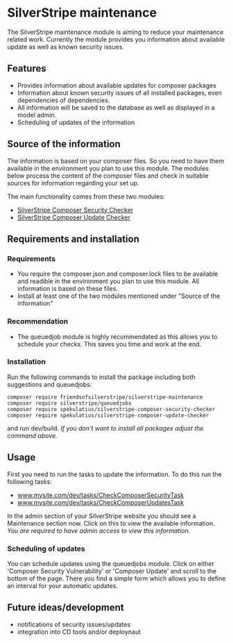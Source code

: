 # SilverStripe maintenance

The SilverStripe maintenance module is aiming to reduce your maintenance related work. Currently the module provides you information about available update as well as known security issues.

## Features

* Provides information about available updates for composer packages
* Information about known security issues of all installed packages, even dependencies of dependencies.
* All information will be saved to the database as well as displayed in a model admin.
* Scheduling of updates of the information

## Source of the information

The information is based on your composer files. So you need to have them available in the environment you plan to use this module. The modules below process the content of the composer files and check in suitable sources for information regarding your set up.

The main functionality comes from these two modules:

* [SilverStripe Composer Security Checker](https://github.com/spekulatius/silverstripe-composer-security-checker)
* [SilverStripe Composer Update Checker](https://github.com/spekulatius/silverstripe-composer-update-checker)

## Requirements and installation

### Requirements

* You require the composer.json and composer.lock files to be available and readible in the environment you plan to use this module. All information is based on these files.
* Install at least one of the two modules mentioned under "Source of the information"

### Recommendation

* The queuedjob module is highly recommendated as this allows you to schedule your checks. This saves you time and work at the end.

### Installation

Run the following commands to install the package including both suggestions and queuedjobs:

   ```
   composer require friendsofsilverstripe/silverstripe-maintenance
   composer require silverstripe/queuedjobs
   composer require spekulatius/silverstripe-composer-security-checker
   composer require spekulatius/silverstripe-composer-update-checker
   ```

and run dev/build. *If you don't want to install all packages adjust the command above.*

## Usage

First you need to run the tasks to update the information. To do this run the following tasks:

* www.mysite.com/dev/tasks/CheckComposerSecurityTask
* www.mysite.com/dev/tasks/CheckComposerUpdatesTask

In the admin section of your SilverStripe website you should see a Maintenance section now. Click on this to view the available information. *You are required to have admin access to view this information.*

### Scheduling of updates

You can schedule updates using the queuedjobs module. Click on either 'Composer Security Vulnerability' or 'Composer Update' and scroll to the bottom of the page. There you find a simple form which allows you to define an interval for your automatic updates.

## Future ideas/development

* notifications of security issues/updates
* integration into CD tools and/or deploynaut

